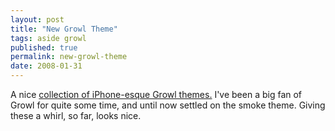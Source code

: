 ```yaml
---
layout: post
title: "New Growl Theme"
tags: aside growl
published: true
permalink: new-growl-theme
date: 2008-01-31
---
```


A nice <a href="http://macthemes2.net/forum/viewtopic.php?id=16783761">collection of iPhone-esque Growl themes.</a>  I've been a big fan of Growl for quite some time, and until now settled on the smoke theme.  Giving these a whirl, so far, looks nice.
